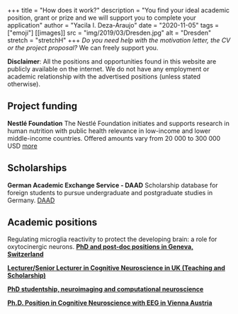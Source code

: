 +++
title = "How does it work?"
description = "You find your ideal academic position, grant or prize and we will support you to complete your application"
author = "Yacila I. Deza-Araujo"
date = "2020-11-05"
tags = ["emoji"]
[[images]]
  src = "img/2019/03/Dresden.jpg"
  alt = "Dresden"
  stretch = "stretchH"
+++
*Do you need help with the motivation letter, the CV or the project proposal?*  We can freely support you.

**Disclaimer**: All the positions and opportunities found in this website are publicly available on the internet. We do not have any employment or academic relationship with the advertised  positions (unless stated otherwise).

## Project funding
**Nestl&eacute; Foundation**
The Nestl&eacute; Foundation initiates and supports research in human nutrition with public health relevance in low-income and lower middle-income countries. Offered amounts vary from 20 000 to 300 000 USD [more](http://www.nestlefoundation.org/e/about.html)

## Scholarships
**German Academic Exchange Service - DAAD**
Scholarship database for foreign students to pursue undergraduate and postgraduate studies in Germany. [DAAD](https://www2.daad.de/deutschland/stipendium/datenbank/en/21148-scholarship-database/)


## Academic positions
Regulating microglia reactivity to protect the developing brain: a role for oxytocinergic neurons. [**PhD and post-doc positions in Geneva, Switzerland**](https://www.campusbiotech.ch/en/node/828)

[**Lecturer/Senior Lecturer in Cognitive Neuroscience in UK (Teaching and Scholarship)**](www.jobs.manchester.ac.uk/displayjob.aspx?isPreview=Yes&jobid=19263)

[**PhD studentship, neuroimaging and computational neuroscience**](https://jobrxiv.org/job/istituto-italiano-di-tecnologia-27778-phd-studentship-neuroimaging-and-computational-neuroscience/)

[**Ph.D. Position in Cognitive Neuroscience with EEG in Vienna Austria**](https://drive.google.com/file/d/12XajPkF-QZRnSUuGjSUwgTvFXgAROtlu/view)



